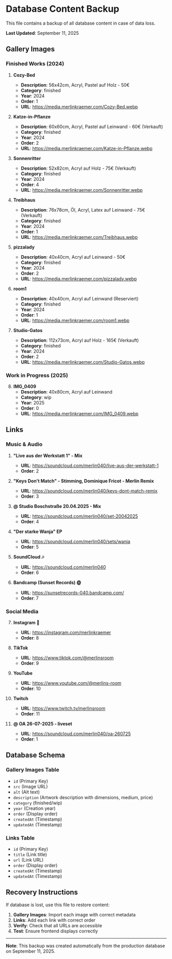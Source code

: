# Database Content Backup

This file contains a backup of all database content in case of data loss.

**Last Updated**: September 11, 2025

## Gallery Images

### Finished Works (2024)

1. **Cozy-Bed**

   - **Description**: 56x42cm, Acryl, Pastel auf Holz - 50€
   - **Category**: finished
   - **Year**: 2024
   - **Order**: 1
   - **URL**: https://media.merlinkraemer.com/Cozy-Bed.webp

2. **Katze-in-Pflanze**

   - **Description**: 60x60cm, Acryl, Pastel auf Leinwand - 60€ (Verkauft)
   - **Category**: finished
   - **Year**: 2024
   - **Order**: 2
   - **URL**: https://media.merlinkraemer.com/Katze-in-Pflanze.webp

3. **Sonnenritter**

   - **Description**: 52x82cm, Acryl auf Holz - 75€ (Verkauft)
   - **Category**: finished
   - **Year**: 2024
   - **Order**: 4
   - **URL**: https://media.merlinkraemer.com/Sonnenritter.webp

4. **Treibhaus**

   - **Description**: 76x78cm, Öl, Acryl, Latex auf Leinwand - 75€ (Verkauft)
   - **Category**: finished
   - **Year**: 2024
   - **Order**: 1
   - **URL**: https://media.merlinkraemer.com/Treibhaus.webp

5. **pizzalady**

   - **Description**: 40x40cm, Acryl auf Leinwand - 50€
   - **Category**: finished
   - **Year**: 2024
   - **Order**: 2
   - **URL**: https://media.merlinkraemer.com/pizzalady.webp

6. **room1**

   - **Description**: 40x40cm, Acryl auf Leinwand (Reserviert)
   - **Category**: finished
   - **Year**: 2024
   - **Order**: 1
   - **URL**: https://media.merlinkraemer.com/room1.webp

7. **Studio-Gatos**
   - **Description**: 112x73cm, Acryl auf Holz - 165€ (Verkauft)
   - **Category**: finished
   - **Year**: 2024
   - **Order**: 2
   - **URL**: https://media.merlinkraemer.com/Studio-Gatos.webp

### Work in Progress (2025)

8. **IMG_0409**
   - **Description**: 40x80cm, Acryl auf Leinwand
   - **Category**: wip
   - **Year**: 2025
   - **Order**: 0
   - **URL**: https://media.merlinkraemer.com/IMG_0409.webp

## Links

### Music & Audio

1. **"Live aus der Werkstatt 1" - Mix**

   - **URL**: https://soundcloud.com/merlin040/live-aus-der-werkstatt-1
   - **Order**: 2

2. **"Keys Don't Match" - Stimming, Dominique Fricot - Merlin Remix**

   - **URL**: https://soundcloud.com/merlin040/keys-dont-match-remix
   - **Order**: 3

3. **@ Studio Boschstraße 20.04.2025 - Mix**

   - **URL**: https://soundcloud.com/merlin040/set-20042025
   - **Order**: 4

4. **"Der starke Wanja" EP**

   - **URL**: https://soundcloud.com/merlin040/sets/wanja
   - **Order**: 5

5. **SoundCloud 🎶**

   - **URL**: https://soundcloud.com/merlin040
   - **Order**: 6

6. **Bandcamp (Sunset Records) 🌞**
   - **URL**: https://sunsetrecords-040.bandcamp.com/
   - **Order**: 7

### Social Media

7. **Instagram 🎨**

   - **URL**: https://instagram.com/merlinkraemer
   - **Order**: 8

8. **TikTok**

   - **URL**: https://www.tiktok.com/@merlinsroom
   - **Order**: 9

9. **YouTube**

   - **URL**: https://www.youtube.com/@merlins-room
   - **Order**: 10

10. **Twitch**

    - **URL**: https://www.twitch.tv/merlinsroom
    - **Order**: 11

11. **@ OA 26-07-2025 - liveset**
    - **URL**: https://soundcloud.com/merlin040/oa-260725
    - **Order**: 1

## Database Schema

### Gallery Images Table

- `id` (Primary Key)
- `src` (Image URL)
- `alt` (Alt text)
- `description` (Artwork description with dimensions, medium, price)
- `category` (finished/wip)
- `year` (Creation year)
- `order` (Display order)
- `createdAt` (Timestamp)
- `updatedAt` (Timestamp)

### Links Table

- `id` (Primary Key)
- `title` (Link title)
- `url` (Link URL)
- `order` (Display order)
- `createdAt` (Timestamp)
- `updatedAt` (Timestamp)

## Recovery Instructions

If database is lost, use this file to restore content:

1. **Gallery Images**: Import each image with correct metadata
2. **Links**: Add each link with correct order
3. **Verify**: Check that all URLs are accessible
4. **Test**: Ensure frontend displays correctly

---

**Note**: This backup was created automatically from the production database on September 11, 2025.
